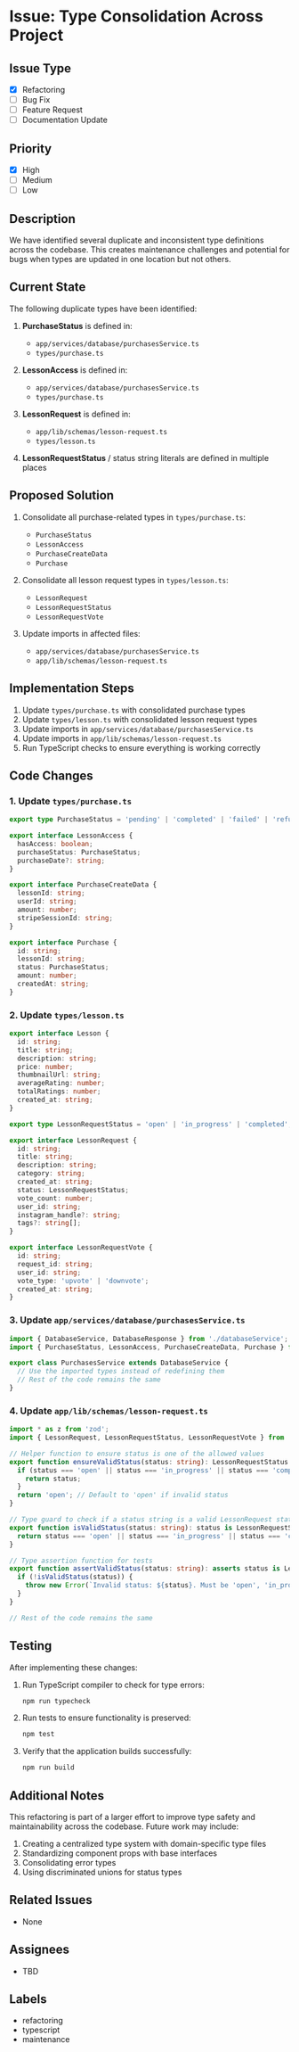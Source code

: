 # Issue: Type Consolidation Across Project

## Issue Type
- [x] Refactoring
- [ ] Bug Fix
- [ ] Feature Request
- [ ] Documentation Update

## Priority
- [x] High
- [ ] Medium
- [ ] Low

## Description

We have identified several duplicate and inconsistent type definitions across the codebase. This creates maintenance challenges and potential for bugs when types are updated in one location but not others.

## Current State

The following duplicate types have been identified:

1. **PurchaseStatus** is defined in:
   - `app/services/database/purchasesService.ts`
   - `types/purchase.ts`

2. **LessonAccess** is defined in:
   - `app/services/database/purchasesService.ts`
   - `types/purchase.ts`

3. **LessonRequest** is defined in:
   - `app/lib/schemas/lesson-request.ts`
   - `types/lesson.ts`

4. **LessonRequestStatus** / status string literals are defined in multiple places

## Proposed Solution

1. Consolidate all purchase-related types in `types/purchase.ts`:
   - `PurchaseStatus`
   - `LessonAccess`
   - `PurchaseCreateData`
   - `Purchase`

2. Consolidate all lesson request types in `types/lesson.ts`:
   - `LessonRequest`
   - `LessonRequestStatus`
   - `LessonRequestVote`

3. Update imports in affected files:
   - `app/services/database/purchasesService.ts`
   - `app/lib/schemas/lesson-request.ts`

## Implementation Steps

1. Update `types/purchase.ts` with consolidated purchase types
2. Update `types/lesson.ts` with consolidated lesson request types
3. Update imports in `app/services/database/purchasesService.ts`
4. Update imports in `app/lib/schemas/lesson-request.ts`
5. Run TypeScript checks to ensure everything is working correctly

## Code Changes

### 1. Update `types/purchase.ts`

```typescript
export type PurchaseStatus = 'pending' | 'completed' | 'failed' | 'refunded' | 'none';

export interface LessonAccess {
  hasAccess: boolean;
  purchaseStatus: PurchaseStatus;
  purchaseDate?: string;
}

export interface PurchaseCreateData {
  lessonId: string;
  userId: string;
  amount: number;
  stripeSessionId: string;
}

export interface Purchase {
  id: string;
  lessonId: string;
  status: PurchaseStatus;
  amount: number;
  createdAt: string;
}
```

### 2. Update `types/lesson.ts`

```typescript
export interface Lesson {
  id: string;
  title: string;
  description: string;
  price: number;
  thumbnailUrl: string;
  averageRating: number;
  totalRatings: number;
  created_at: string;
}

export type LessonRequestStatus = 'open' | 'in_progress' | 'completed';

export interface LessonRequest {
  id: string;
  title: string;
  description: string;
  category: string;
  created_at: string;
  status: LessonRequestStatus;
  vote_count: number;
  user_id: string;
  instagram_handle?: string;
  tags?: string[];
}

export interface LessonRequestVote {
  id: string;
  request_id: string;
  user_id: string;
  vote_type: 'upvote' | 'downvote';
  created_at: string;
}
```

### 3. Update `app/services/database/purchasesService.ts`

```typescript
import { DatabaseService, DatabaseResponse } from './databaseService';
import { PurchaseStatus, LessonAccess, PurchaseCreateData, Purchase } from '@/types/purchase';

export class PurchasesService extends DatabaseService {
  // Use the imported types instead of redefining them
  // Rest of the code remains the same
}
```

### 4. Update `app/lib/schemas/lesson-request.ts`

```typescript
import * as z from 'zod';
import { LessonRequest, LessonRequestStatus, LessonRequestVote } from '@/types/lesson';

// Helper function to ensure status is one of the allowed values
export function ensureValidStatus(status: string): LessonRequestStatus {
  if (status === 'open' || status === 'in_progress' || status === 'completed') {
    return status;
  }
  return 'open'; // Default to 'open' if invalid status
}

// Type guard to check if a status string is a valid LessonRequest status
export function isValidStatus(status: string): status is LessonRequestStatus {
  return status === 'open' || status === 'in_progress' || status === 'completed';
}

// Type assertion function for tests
export function assertValidStatus(status: string): asserts status is LessonRequestStatus {
  if (!isValidStatus(status)) {
    throw new Error(`Invalid status: ${status}. Must be 'open', 'in_progress', or 'completed'`);
  }
}

// Rest of the code remains the same
```

## Testing

After implementing these changes:

1. Run TypeScript compiler to check for type errors:
   ```bash
   npm run typecheck
   ```

2. Run tests to ensure functionality is preserved:
   ```bash
   npm test
   ```

3. Verify that the application builds successfully:
   ```bash
   npm run build
   ```

## Additional Notes

This refactoring is part of a larger effort to improve type safety and maintainability across the codebase. Future work may include:

1. Creating a centralized type system with domain-specific type files
2. Standardizing component props with base interfaces
3. Consolidating error types
4. Using discriminated unions for status types

## Related Issues

- None

## Assignees

- TBD

## Labels

- refactoring
- typescript
- maintenance
